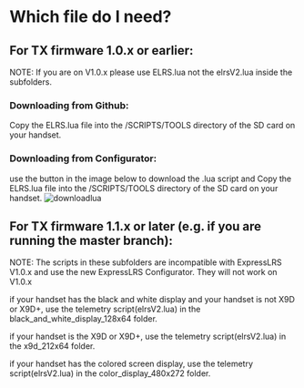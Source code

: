 
# Which file do I need?

## For TX firmware 1.0.x or earlier:
NOTE: If you are on V1.0.x please use ELRS.lua not the elrsV2.lua inside the subfolders.

### Downloading from Github:
Copy the ELRS.lua file into the /SCRIPTS/TOOLS directory of the SD card on your handset.

### Downloading from Configurator:
use the button in the image below to download the .lua script and Copy the ELRS.lua file into the /SCRIPTS/TOOLS directory of the SD card on your handset.
![downloadlua](https://user-images.githubusercontent.com/68074253/129203116-c1234719-3e8c-4cbf-a391-b7fb8dc0262d.png)


## For TX firmware 1.1.x or later (e.g. if you are running the master branch):
NOTE: The scripts in these subfolders are incompatible with ExpressLRS V1.0.x and use the new ExpressLRS Configurator. They will not work on V1.0.x

if your handset has the black and white display and your handset is not X9D or X9D+, use the telemetry script(elrsV2.lua) in the black_and_white_display_128x64 folder.

if your handset is the X9D or X9D+, use the telemetry script(elrsV2.lua) in the x9d_212x64 folder.

if your handset has the colored screen display, use the telemetry script(elrsV2.lua) in the color_display_480x272 folder.


